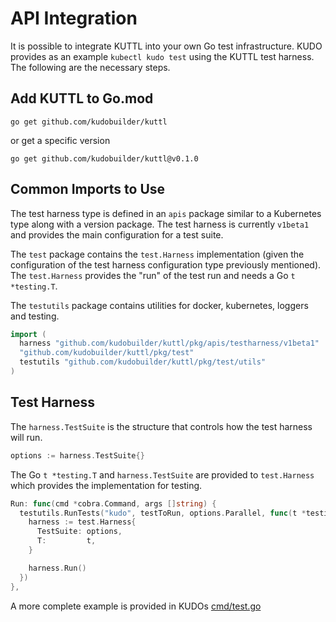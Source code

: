 # API Integration

It is possible to integrate KUTTL into your own Go test infrastructure.  KUDO provides as an example `kubectl kudo test` using the KUTTL test harness.  The following are the necessary steps.


## Add KUTTL to Go.mod

`go get github.com/kudobuilder/kuttl`

or get a specific version

`go get github.com/kudobuilder/kuttl@v0.1.0`

## Common Imports to Use

The test harness type is defined in an `apis` package similar to a Kubernetes type along with a version package.  The test harness is currently `v1beta1` and provides the main configuration for a test suite.

The `test` package contains the `test.Harness` implementation (given the configuration of the test harness configuration type previously mentioned).  The `test.Harness` provides the "run" of the test run and needs a Go `t *testing.T`.

The `testutils` package contains utilities for docker, kubernetes, loggers and testing.

```go
import (
  harness "github.com/kudobuilder/kuttl/pkg/apis/testharness/v1beta1"
  "github.com/kudobuilder/kuttl/pkg/test"
  testutils "github.com/kudobuilder/kuttl/pkg/test/utils"
)
```

## Test Harness

The `harness.TestSuite` is the structure that controls how the test harness will run.

```go
options := harness.TestSuite{}
```

The Go `t *testing.T` and `harness.TestSuite` are provided to `test.Harness` which provides the implementation for testing.

```go
Run: func(cmd *cobra.Command, args []string) {
  testutils.RunTests("kudo", testToRun, options.Parallel, func(t *testing.T) {
    harness := test.Harness{
      TestSuite: options,
      T:         t,
    }

    harness.Run()
  })
},

```

A more complete example is provided in KUDOs [cmd/test.go](https://github.com/kudobuilder/kudo/blob/master/pkg/kudoctl/cmd/test.go)
